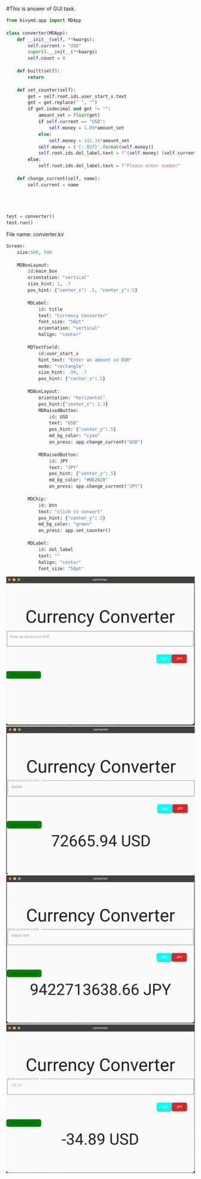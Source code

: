 #This is answer of GUI task.

```.py
from kivymd.app import MDApp

class converter(MDApp):
    def __init__(self, **kwargs):
        self.current = "USD"
        super().__init__(**kwargs)
        self.count = 0

    def built(self):
        return

    def set_counter(self):
        get = self.root.ids.user_start_x.text
        get = get.replace(" ", "")
        if get.isdecimal and get != "":
            amount_set = float(get)
            if self.current == "USD":
                self.money = 1.09*amount_set
            else:
                self.money = 141.34*amount_set
            self.money = ('{:.02f}'.format(self.money))
            self.root.ids.dol_label.text = f"{self.money} {self.current}"
        else:
            self.root.ids.dol_label.text = f"Please enter number"

    def change_current(self, name):
        self.current = name




test = converter()
test.run()
```


File name: converter.kv
```.py
Screen:
    size:500, 500

    MDBoxLayout:
        id:main_box
        orientation: "vertical"
        size_hint: 1, .7
        pos_hint: {"center_x": .5, "center_y":.5}

        MDLabel:
            id: title
            text: "Currency Converter"
            font_size: "56pt"
            orientation: "vertical"
            halign: "center"

        MDTextField:
            id:user_start_x
            hint_text: "Enter an amount in EUR"
            mode: "rectangle"
            size_hint: .99, .7
            pos_hint: {"center_x":.5}

        MDBoxLayout:
            orientation: "horizontal"
            pos_hint:{"center_x": 1.3}
            MDRaisedButton:
                id: USD
                text: "USD"
                pos_hint: {"center_y":.5}
                md_bg_color: "cyan"
                on_press: app.change_current("USD")

            MDRaisedButton:
                id: JPY
                text: "JPY"
                pos_hint: {"center_y":.5}
                md_bg_color: "#D62828"
                on_press: app.change_current("JPY")

        MDChip:
            id: btn
            text: "click to convert"
            pos_hint: {"center_y":.5}
            md_bg_color: "green"
            on_press: app.set_counter()

        MDLabel:
            id: dol_label
            text: ""
            halign: "center"
            font_size: "50pt"

```


![](https://github.com/yutaro741/unit3/blob/main/pictures/%E3%82%B9%E3%82%AF%E3%83%AA%E3%83%BC%E3%83%B3%E3%82%B7%E3%83%A7%E3%83%83%E3%83%88%202023-01-30%2017.45.33.png)
![](https://github.com/yutaro741/unit3/blob/main/pictures/%E3%82%B9%E3%82%AF%E3%83%AA%E3%83%BC%E3%83%B3%E3%82%B7%E3%83%A7%E3%83%83%E3%83%88%202023-01-30%2017.45.45.png)
![](https://github.com/yutaro741/unit3/blob/main/pictures/%E3%82%B9%E3%82%AF%E3%83%AA%E3%83%BC%E3%83%B3%E3%82%B7%E3%83%A7%E3%83%83%E3%83%88%202023-01-30%2017.46.01.png)
![](https://github.com/yutaro741/unit3/blob/main/pictures/%E3%82%B9%E3%82%AF%E3%83%AA%E3%83%BC%E3%83%B3%E3%82%B7%E3%83%A7%E3%83%83%E3%83%88%202023-01-30%2017.47.42.png)
